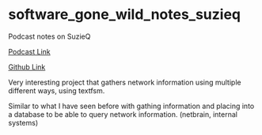 # software_gone_wild_notes_suzieq
Podcast notes on SuzieQ

[Podcast Link](http://media.blubrry.com/ipspace/stream.ipspace.net/nuggets/podcast/Show_111-SuzieQ.mp3)

[Github Link](https://github.com/netenglabs/suzieq)

Very interesting project that gathers network information using multiple different ways, using textfsm.

Similar to what I have seen before with gathing information and placing into a database to be able to query network information. (netbrain, internal systems)
